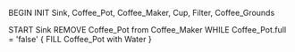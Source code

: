 BEGIN
INIT Sink, Coffee_Pot, Coffee_Maker, Cup, Filter, Coffee_Grounds

START Sink
REMOVE Coffee_Pot from Coffee_Maker
  WHILE Coffee_Pot.full = 'false'
  {
    FILL Coffee_Pot with Water
   }
